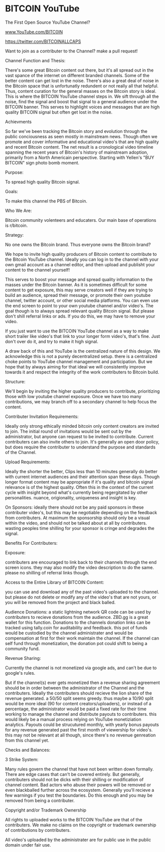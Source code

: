 # BITCOIN YouTube
The First Open Source YouTube Channel?

www.YouTube.com/BITC0IN

https://twitter.com/BITCOINALLCAPS

Want to join as a contributer to the Channel? make a pull request!

Channel Function and Thesis:

There's some great Bitcoin content out there, but it's all spread out in the vast spance of the internet on different branded channels. Some of the better content can get lost in the noise. There's also a great deal of noise in the Bitcoin space that is unfortunatly redundent or not really all that helpful. Thus, content curation for the general masses on the Bitcoin story is ideal. This is where the BITCOIN YouTube channel steps in. We sift through all the noise, find the signal and boost that signal to a general audience under the BITCOIN banner. This serves to highlight voices and messages that are high quality BITCOIN signal but often get lost in the noise.

Achievments

So far we've been tracking the Bitcoin story and evolution through the public conciousness as seen mostly in mainstream news. Though often we promote and cover informative and educational video's that are high quality and recent Bitcoin content. The net result is a cronological video timeline spanning the recent years of Bitcoin's history of mainstream adoption, primarily from a North Americain perspective. Starting with Yellen's "BUY BITCOIN" sign photo bomb moment.

Purpose:

To spread high quality Bitcoin signal.

Goals:

To make this channel the PBS of Bitcoin.

Who We Are:

Bitcoin community volenteers and educaters. Our main base of operations is r/bitcoin.

Strategy:

No one owns the Bitcoin brand. Thus everyone owns the Bitcoin brand?

We hope to invite high quality producers of Bitcoin content to contribute to the Bitcoin YouTube channel. Ideally you can log in to the channel with your own gmail account as a channel editor, and then upload and publisht your content to the channel yourself! 

This serves to boost your message and spread quality information to the masses under the Bitcoin banner. As it is sometimes difficult for some content to get exposure, this may serve creators well if they are trying to build an audience, spread their message, or promote their own youtube channel, twitter account, or other social media platforms. You can even use the end screen to point to your own youtube channel and/or video's. The goal though is to always spread relevant quality Bitcoin signal. But please don't shill referral links or ads. If you do this, we may have to remove your video.

If you just want to use the BITCOIN YouTube channel as a way to make short trailer like video's that link to your longer form video's, that's fine. Just don't over do it, and try to make it high signal.

A draw back of this and YouTube is the centralized nature of this design. We acknowledge this is not a purely decentralized setup. there is a centralized choke points to YouTube channel management and participation. But we hope that by always aiming for that ideal we will consistently improve towards it and respect the integrity of the work contributers to Bitcoin build.

Structure:

We'll begin by inviting the higher quality producers to contribute, prioritizing those with low youtube channel exposure. Once we have too many contributions, we may branch off to a secondary channel to help focus the content.

Contributer Invitation Requirements:

Ideally only strong ethically minded bitcoin only content creators are invited to join. The initial round of invitations would be sent out by the administrator, but anyone can request to be invited to contribute. Current contributers can also invite others to join. It's generally an open door policy, but does require the contributer to understand the purpose and standards of the Channel.

Upload Requirements:

Ideally the shorter the better, Clips less than 10 minutes generally do better with current internet audiences and their attention span these days. Though longer format content may be appropriate if it's quality and bitcoin signal relevance is of the highest quality. Often this in the context of the current cycle with insight beyond what's currently being regergitated by other personalities. nuance, origionality, uniqueness and insight is key. 

On Sponsors: ideally there should not be any paid sponsors in these contributer video's, but this may be negotiable depending on the feedback from contributers. At maximum the sponsorship should only be a visual within the video, and should not be talked about at all by contributers. wasting peoples time shilling for your sponsor is cringe and degrades the signal. 

Benefits For Contributers:

Exposure:

contributers are encouraged to link back to their channels through the end screen icons. they may also modify the video description to do the same. please no shilling of referral links though.

Access to the Entire Library of BITCOIN Content:

you can use and download any of the past video's uploaded to the channel. but please do not delete or modify any of the video's that are not yours, or you will be removed from the project and black balled. 

Audience Donations: 
a static lightning network QR code can be used by contributers to recieve donations from the audience. ZBD.gg is a great wallet for this function. Donations to the channels donation links can be tracked using tally.coin for auditability and feedback. this pot of funds would be custodied by the channel administrater and would be compensation at first for their work maintain the channel. If the channel can self fund through monetization, the donation pot could shift to being a community fund.

Revenue Sharing:

Currently the channel is not monetized via google ads, and can't be due to google's rules.

But if the channel(s) ever gets monetized then a revenue sharing agreement should be in order between the administrator of the Channel and the contributers.
Ideally the contributers should recieve the lion share of the revenue generated. a 50/50 split seems greedy. thus maybe a 10/90 split would be more ideal (90 for content creators/uploaders), or instead of a percentage, the administrator would be paid a fixed rate for their time working to manage the channel and distribute payouts to contributers. this would likely be a manual process relying on YouTube monetiziation analytics. Payouts could be strucutured monthly, with yearly bonus payouts for any revenue generated past the first month of viewership for video's. this may not be relevant at all though, since there's no revenue genreation from this channel yet.

Checks and Balances:

3 Strike System:

Many rules govern the channel that have not been written down formally. There are edge cases that can't be covered entirely. But generally, contributers should not be dicks with their shilling or modification of channel content. Bad actors who abuse their powers will be removed or even blackballed further across the ecosystem. Generally you'll recieve a few warnings if you test the boundaries. Do this enough and you may be removed from being a contributer. 

Copyright and/or Trademark Ownership

All rights to uploaded works to the BITCOIN YouTube are that of the contributers. We make no claims on the copyright or trademark ownership of contributions by contributers.

All video's uploaded by the administrater are for public use in the public domain under fair use.

